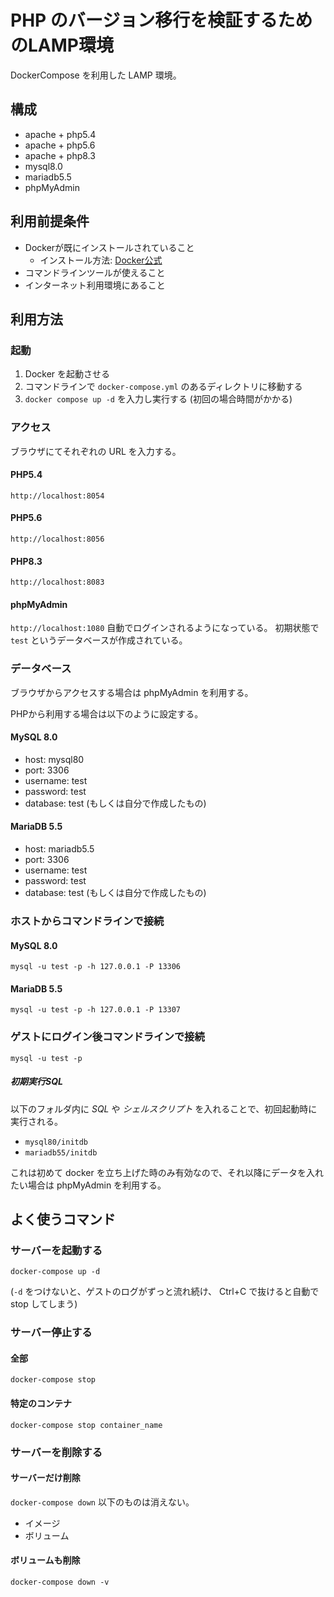 # PHP のバージョン移行を検証するためのLAMP環境
DockerCompose を利用した LAMP 環境。

## 構成
* apache + php5.4
* apache + php5.6
* apache + php8.3
* mysql8.0
* mariadb5.5
* phpMyAdmin

## 利用前提条件
* Dockerが既にインストールされていること
  * インストール方法: [Docker公式](https://docs.docker.jp/get-docker.html)
* コマンドラインツールが使えること
* インターネット利用環境にあること

## 利用方法
### 起動
1. Docker を起動させる
2. コマンドラインで `docker-compose.yml` のあるディレクトリに移動する
3. `docker compose up -d` を入力し実行する (初回の場合時間がかかる)

### アクセス
ブラウザにてそれぞれの URL を入力する。

#### PHP5.4
`http://localhost:8054`

#### PHP5.6
`http://localhost:8056`

#### PHP8.3
`http://localhost:8083`

#### phpMyAdmin
`http://localhost:1080`
自動でログインされるようになっている。
初期状態で `test` というデータベースが作成されている。

### データベース
ブラウザからアクセスする場合は phpMyAdmin を利用する。

PHPから利用する場合は以下のように設定する。

#### MySQL 8.0
* host: mysql80
* port: 3306
* username: test
* password: test
* database: test (もしくは自分で作成したもの)

#### MariaDB 5.5
* host: mariadb5.5
* port: 3306
* username: test
* password: test
* database: test (もしくは自分で作成したもの)

### ホストからコマンドラインで接続
#### MySQL 8.0
`mysql -u test -p -h 127.0.0.1 -P 13306`

#### MariaDB 5.5
`mysql -u test -p -h 127.0.0.1 -P 13307`

### ゲストにログイン後コマンドラインで接続
`mysql -u test -p`

##### 初期実行SQL
以下のフォルダ内に *SQL* や *シェルスクリプト* を入れることで、初回起動時に実行される。
* `mysql80/initdb`
* `mariadb55/initdb`

これは初めて docker を立ち上げた時のみ有効なので、それ以降にデータを入れたい場合は phpMyAdmin を利用する。

## よく使うコマンド
### サーバーを起動する
`docker-compose up -d`

(`-d` をつけないと、ゲストのログがずっと流れ続け、 Ctrl+C で抜けると自動で stop してしまう)

### サーバー停止する
#### 全部
`docker-compose stop`

#### 特定のコンテナ
`docker-compose stop container_name`

### サーバーを削除する
#### サーバーだけ削除
`docker-compose down`
以下のものは消えない。
* イメージ
* ボリューム

#### ボリュームも削除
`docker-compose down -v`
